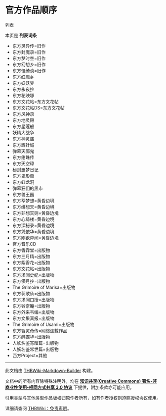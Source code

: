 # 官方作品顺序

<!-- source html: G:\repos\THBWiki-Markdown-Builder\THBWikiMarkdown\Temp\main\b\bd\ns0%3A%E5%AE%98%E6%96%B9%E4%BD%9C%E5%93%81%E9%A1%BA%E5%BA%8F.html -->

列表

本页是 **列表词条** 
- 东方灵异传=旧作
- 东方封魔录=旧作
- 东方梦时空=旧作
- 东方幻想乡=旧作
- 东方怪绮谈=旧作
- 东方红魔乡
- 东方妖妖梦
- 东方永夜抄
- 东方花映塚
- 东方文花帖=东方文花帖
- 东方文花帖DS=东方文花帖
- 东方风神录
- 东方地灵殿
- 东方星莲船
- 妖精大战争
- 东方神灵庙
- 东方辉针城
- 弹幕天邪鬼
- 东方绀珠传
- 东方天空璋
- 秘封噩梦日记
- 东方鬼形兽
- 东方虹龙洞
- 弹幕狂们的黑市
- 东方兽王园
- 东方萃梦想=黄昏边境
- 东方绯想天=黄昏边境
- 东方非想天则=黄昏边境
- 东方心绮楼=黄昏边境
- 东方深秘录=黄昏边境
- 东方凭依华=黄昏边境
- 东方刚欲异闻=黄昏边境
- 官方音乐CD
- 东方香霖堂=出版物
- 东方三月精=出版物
- 东方紫香花=出版物
- 东方文花帖=出版物
- 东方求闻史纪=出版物
- 东方儚月抄=出版物
- The Grimoire of Marisa=出版物
- 东方茨歌仙=出版物
- 东方求闻口授=出版物
- 东方铃奈庵=出版物
- 东方外来韦编=出版物
- 东方文果真报=出版物
- The Grimoire of Usami=出版物
- 东方智灵奇传=网络连载作品
- 东方醉蝶华=出版物
- 人妖名鉴宵暗篇=出版物
- 人妖名鉴常世篇=出版物
- 西方Project=其他





---

此文档由 [THBWiki-Markdown-Builder](https://github.com/Delsin-Yu/THBWiki-Markdown-Builder) 构建。

文档中的所有内容除特殊注明外，均在 [**知识共享(Creative Commons) 署名-非商业性使用-相同方式共享 3.0 协议**](https://creativecommons.org/licenses/by-sa/3.0/deed.zh-hans) 下提供，附加条款亦可能应用。

引用类型与其他类型作品版权归原作者所有，如有作者授权则遵照授权协议使用。

详细请查阅 [THBWiki：免责声明](https://thbwiki.cc/THBWiki:%E5%85%8D%E8%B4%A3%E5%A3%B0%E6%98%8E)。


